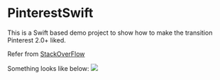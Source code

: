 PinterestSwift
==============

This is a Swift based demo project to show how to make the transition Pinterest 2.0+ liked.

Refer from [StackOverFlow](http://stackoverflow.com/questions/22900499/how-to-transition-from-uicollectionview-to-uiviewcontroller-like-pinterest-evern/24399337#24399337)

Something looks like below:
![](http://i.stack.imgur.com/0fnCd.gif)
